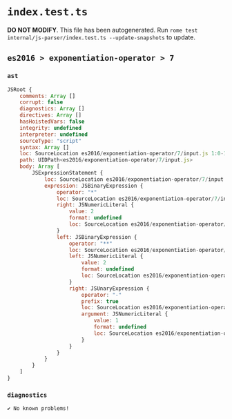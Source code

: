 # `index.test.ts`

**DO NOT MODIFY**. This file has been autogenerated. Run `rome test internal/js-parser/index.test.ts --update-snapshots` to update.

## `es2016 > exponentiation-operator > 7`

### `ast`

```javascript
JSRoot {
	comments: Array []
	corrupt: false
	diagnostics: Array []
	directives: Array []
	hasHoistedVars: false
	integrity: undefined
	interpreter: undefined
	sourceType: "script"
	syntax: Array []
	loc: SourceLocation es2016/exponentiation-operator/7/input.js 1:0-1:13
	path: UIDPath<es2016/exponentiation-operator/7/input.js>
	body: Array [
		JSExpressionStatement {
			loc: SourceLocation es2016/exponentiation-operator/7/input.js 1:0-1:13
			expression: JSBinaryExpression {
				operator: "*"
				loc: SourceLocation es2016/exponentiation-operator/7/input.js 1:0-1:13
				right: JSNumericLiteral {
					value: 2
					format: undefined
					loc: SourceLocation es2016/exponentiation-operator/7/input.js 1:12-1:13
				}
				left: JSBinaryExpression {
					operator: "**"
					loc: SourceLocation es2016/exponentiation-operator/7/input.js 1:1-1:8
					left: JSNumericLiteral {
						value: 2
						format: undefined
						loc: SourceLocation es2016/exponentiation-operator/7/input.js 1:1-1:2
					}
					right: JSUnaryExpression {
						operator: "-"
						prefix: true
						loc: SourceLocation es2016/exponentiation-operator/7/input.js 1:6-1:8
						argument: JSNumericLiteral {
							value: 1
							format: undefined
							loc: SourceLocation es2016/exponentiation-operator/7/input.js 1:7-1:8
						}
					}
				}
			}
		}
	]
}
```

### `diagnostics`

```
✔ No known problems!

```

